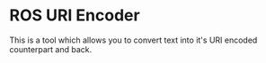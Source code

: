 # ROS URI Encoder

This is a tool which allows you to convert text into it's URI encoded counterpart and back.
